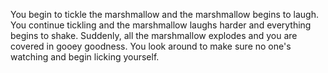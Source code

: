 You begin to tickle the marshmallow and the marshmallow begins to laugh.
You continue tickling and the marshmallow laughs harder and everything begins to shake.
Suddenly, all the marshmallow explodes and you are covered in gooey goodness.
You look around to make sure no one's watching and begin licking yourself.